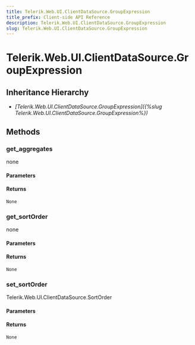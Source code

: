 ```yaml
---
title: Telerik.Web.UI.ClientDataSource.GroupExpression
title_prefix: Client-side API Reference
description: Telerik.Web.UI.ClientDataSource.GroupExpression
slug: Telerik.Web.UI.ClientDataSource.GroupExpression
---
```


# Telerik.Web.UI.ClientDataSource.GroupExpression  

## Inheritance Hierarchy

* *[Telerik.Web.UI.ClientDataSource.GroupExpression]({%slug Telerik.Web.UI.ClientDataSource.GroupExpression%})*


## Methods

###  get_aggregates

none

#### Parameters

#### Returns

`None` 

### get_sortOrder

none

#### Parameters

#### Returns

`None` 

### set_sortOrder

Telerik.Web.UI.ClientDataSource.SortOrder

#### Parameters

#### Returns

`None` 



